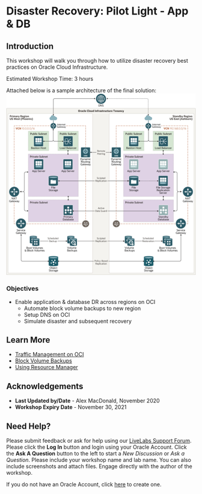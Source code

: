 # Disaster Recovery: Pilot Light - App & DB

<!-- Comment out table of contents
## Table of Contents
[Introduction](#introduction)
-->

## Introduction

This workshop will walk you through how to utilize disaster recovery best practices on Oracle Cloud Infrastructure. 

Estimated Workshop Time: 3 hours

Attached below is a sample architecture of the final solution:
![](./images/1.png)

### Objectives
- Enable application & database DR across regions on OCI
  - Automate block volume backups to new region
  - Setup DNS on OCI
  - Simulate disaster and subsequent recovery
  
## Learn More
- [Traffic Management on OCI](https://www.oracle.com/a/ocom/docs/cloud/traffic-management-100.pdf)
- [Block Volume Backups](https://docs.cloud.oracle.com/en-us/iaas/Content/Block/Concepts/blockvolumebackups.htm)
- [Using Resource Manager](https://docs.cloud.oracle.com/en-us/iaas/Content/ResourceManager/Concepts/resourcemanager.htm)
  
## Acknowledgements
- **Last Updated by/Date** - Alex MacDonald, November 2020
- **Workshop Expiry Date** - November 30, 2021

## Need Help?
Please submit feedback or ask for help using our [LiveLabs Support Forum](https://community.oracle.com/tech/developers/categories/livelabsdiscussions). Please click the **Log In** button and login using your Oracle Account. Click the **Ask A Question** button to the left to start a *New Discussion* or *Ask a Question*.  Please include your workshop name and lab name.  You can also include screenshots and attach files.  Engage directly with the author of the workshop.

If you do not have an Oracle Account, click [here](https://profile.oracle.com/myprofile/account/create-account.jspx) to create one.
